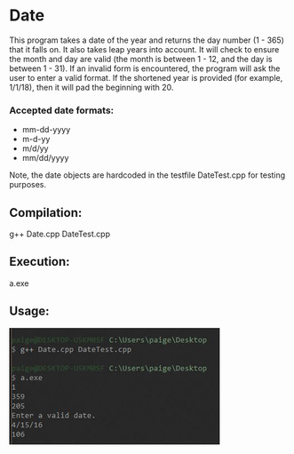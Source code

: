 # Date

This program takes a date of the year and returns the day number (1 - 365) that it falls on. It also takes leap years into account.
It will check to ensure the month and day are valid (the month is between 1 - 12, and the day is between 1 - 31). If an invalid form is encountered, the program will ask the user to enter a valid format. If the shortened year is provided (for example, 1/1/18), then it will pad the beginning with 20. 

### Accepted date formats:
+ mm-dd-yyyy
+ m-d-yy
+ m/d/yy
+ mm/dd/yyyy

Note, the date objects are hardcoded in the testfile DateTest.cpp for testing purposes.

## Compilation:
g++ Date.cpp DateTest.cpp

## Execution:
a.exe

## Usage:
![alt text](https://github.com/NotQuiteHeroes/Resources/blob/master/ScreenShots/softwareEngDate.JPG "Day of the year")
